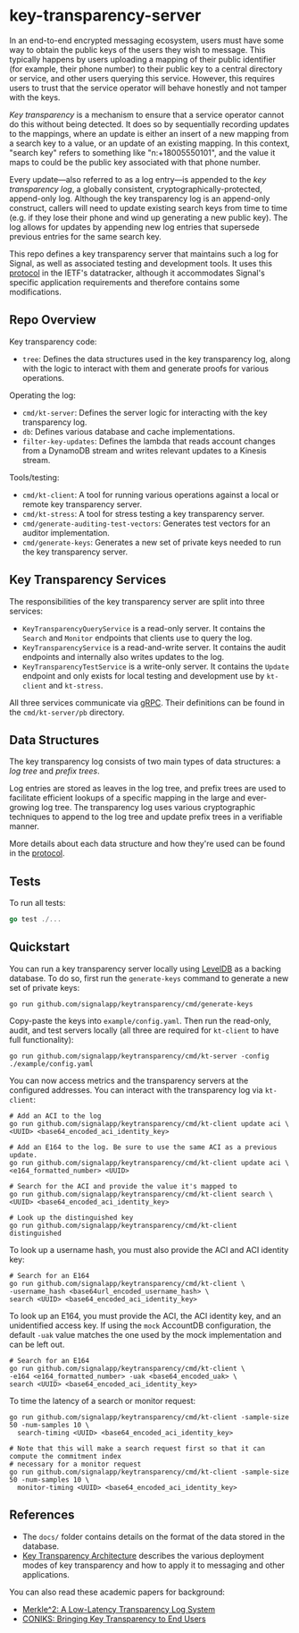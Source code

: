 key-transparency-server
========================

In an end-to-end encrypted messaging ecosystem, users must have some way to obtain the public keys of the users they wish to message.
This typically happens by users uploading a mapping of their public identifier (for example, their phone number)
to their public key to a central directory or service, and other users querying this service.
However, this requires users to trust that the service operator will behave honestly and not tamper with the keys.

_Key transparency_ is a mechanism to ensure that a service operator cannot do this without being detected.
It does so by sequentially recording updates to the mappings, where an update is either an insert of a new mapping
from a search key to a value, or an update of an existing mapping.
In this context, "search key" refers to something like "n:+18005550101", and the value it maps to could be the public key associated with that phone number.

Every update—also referred to as a log entry—is appended to the _key transparency log_,
a globally consistent, cryptographically-protected, append-only log.
Although the key transparency log is an append-only construct, callers will need to update existing search keys
from time to time (e.g. if they lose their phone and wind up generating a new public key).
The log allows for updates by appending new log entries that supersede previous entries for the same search key.

This repo defines a key transparency server that maintains such a log for Signal, as well as associated testing and development tools.
It uses this [protocol][ietf-protocol] in the IETF's datatracker, although it
accommodates Signal's specific application requirements and therefore contains some modifications.

[ietf-protocol]: https://datatracker.ietf.org/doc/draft-ietf-keytrans-protocol/

Repo Overview
-------------
Key transparency code:
- `tree`: Defines the data structures used in the key transparency log, along with the logic to interact with them and generate proofs for various operations.

Operating the log:
- `cmd/kt-server`: Defines the server logic for interacting with the key transparency log.
- `db`: Defines various database and cache implementations.
- `filter-key-updates`: Defines the lambda that reads account changes from a DynamoDB stream and writes relevant updates to a Kinesis stream.

Tools/testing:
- `cmd/kt-client`: A tool for running various operations against a local or remote key transparency server.
- `cmd/kt-stress`: A tool for stress testing a key transparency server.
- `cmd/generate-auditing-test-vectors`: Generates test vectors for an auditor implementation.
- `cmd/generate-keys`: Generates a new set of private keys needed to run the key transparency server.

Key Transparency Services
-------------------------

The responsibilities of the key transparency server are split into three services:

- `KeyTransparencyQueryService` is a read-only server. It contains the `Search` and `Monitor` endpoints that clients use to query the log.
- `KeyTransparencyService` is a read-and-write server. It contains the audit endpoints and internally also writes updates to the log.
- `KeyTransparencyTestService` is a write-only server. It contains the `Update` endpoint and only exists for local testing and development use by `kt-client` and `kt-stress`.

All three services communicate via [gRPC](https://grpc.io/). Their definitions can be found in the `cmd/kt-server/pb` directory.

Data Structures
---------------
The key transparency log consists of two main types of data structures: a _log tree_ and _prefix trees_.

Log entries are stored as leaves in the log tree, and prefix trees are used to facilitate
efficient lookups of a specific mapping in the large and ever-growing log tree.
The transparency log uses various cryptographic techniques to append to the log tree and update prefix trees in a verifiable manner.

More details about each data structure and how they're used can be found in the [protocol][ietf-protocol].

Tests
-----

To run all tests:

```go
go test ./...
```

Quickstart
----------
You can run a key transparency server locally using [LevelDB](https://github.com/google/leveldb) as a backing database.
To do so, first run the `generate-keys` command to generate a new set of private keys:

```shell
go run github.com/signalapp/keytransparency/cmd/generate-keys
```

Copy-paste the keys into `example/config.yaml`. Then run the read-only, audit, and test servers locally (all three are required for
`kt-client` to have full functionality):

```shell
go run github.com/signalapp/keytransparency/cmd/kt-server -config ./example/config.yaml
```

You can now access metrics and the transparency
servers at the configured addresses. You can interact with the transparency log
via `kt-client`:

```shell
# Add an ACI to the log
go run github.com/signalapp/keytransparency/cmd/kt-client update aci \
<UUID> <base64_encoded_aci_identity_key>

# Add an E164 to the log. Be sure to use the same ACI as a previous update.
go run github.com/signalapp/keytransparency/cmd/kt-client update aci \
<e164_formatted_number> <UUID>

# Search for the ACI and provide the value it's mapped to
go run github.com/signalapp/keytransparency/cmd/kt-client search \
<UUID> <base64_encoded_aci_identity_key>

# Look up the distinguished key
go run github.com/signalapp/keytransparency/cmd/kt-client distinguished
```

To look up a username hash, you must also provide the ACI and ACI identity key:
```shell
# Search for an E164
go run github.com/signalapp/keytransparency/cmd/kt-client \
-username_hash <base64url_encoded_username_hash> \
search <UUID> <base64_encoded_aci_identity_key>

```

To look up an E164, you must provide the ACI, the ACI identity key, and an unidentified access key.
If using the `mock` AccountDB configuration, the default `-uak` value matches the one used by the mock implementation and can be left out.
```shell
# Search for an E164
go run github.com/signalapp/keytransparency/cmd/kt-client \
-e164 <e164_formatted_number> -uak <base64_encoded_uak> \
search <UUID> <base64_encoded_aci_identity_key>
```

To time the latency of a search or monitor request:
```shell
go run github.com/signalapp/keytransparency/cmd/kt-client -sample-size 50 -num-samples 10 \
  search-timing <UUID> <base64_encoded_aci_identity_key>

# Note that this will make a search request first so that it can compute the commitment index
# necessary for a monitor request
go run github.com/signalapp/keytransparency/cmd/kt-client -sample-size 50 -num-samples 10 \
  monitor-timing <UUID> <base64_encoded_aci_identity_key>
```

References
----------

- The `docs/` folder contains details on the format of the data stored in the database.
- [Key Transparency Architecture](https://datatracker.ietf.org/doc/draft-ietf-keytrans-architecture/) describes
the various deployment modes of key transparency and how to apply it to messaging and other applications.

You can also read these academic papers for background:

- [Merkle^2: A Low-Latency Transparency Log System](https://eprint.iacr.org/2021/453)
- [CONIKS: Bringing Key Transparency to End Users](https://eprint.iacr.org/2014/1004)
